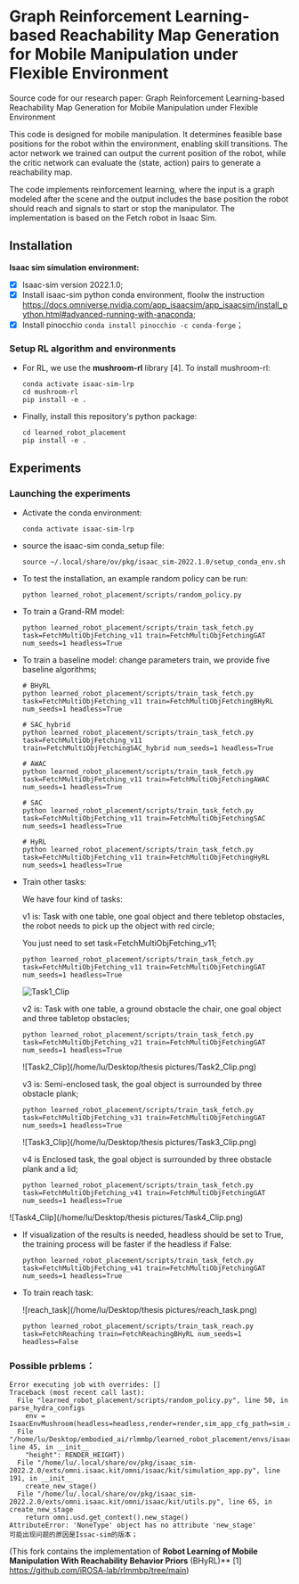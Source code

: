 # Graph Reinforcement Learning-based Reachability Map Generation for Mobile Manipulation under Flexible Environment

Source code for our research paper: Graph Reinforcement Learning-based Reachability Map Generation for Mobile Manipulation under Flexible Environment



This code is designed for mobile manipulation. It determines feasible base positions for the robot within the environment, enabling skill transitions. The actor network we trained can output the current position of the robot, while the critic network can evaluate the (state, action) pairs to generate a reachability map.



The code implements reinforcement learning, where the input is a graph modeled after the scene and the output includes the base position the robot should reach and signals to start or stop the manipulator. The implementation is based on the Fetch robot in Isaac Sim.

## Installation

__Isaac sim simulation environment:__ 

- [x] Isaac-sim version 2022.1.0;
- [x] Install isaac-sim python conda environment,  floolw the instruction https://docs.omniverse.nvidia.com/app_isaacsim/app_isaacsim/install_python.html#advanced-running-with-anaconda;
- [x] Install pinocchio `conda install pinocchio -c conda-forge`；

### Setup RL algorithm and environments
- For RL, we use the **mushroom-rl** library [4]. To install mushroom-rl:
    ```
    conda activate isaac-sim-lrp
    cd mushroom-rl
    pip install -e .
    ```
    
- Finally, install this repository's python package:
    ```
    cd learned_robot_placement
    pip install -e .
    ```

## Experiments

### Launching the experiments
- Activate the conda environment:
    ```
    conda activate isaac-sim-lrp
    ```
    
- source the isaac-sim conda_setup file:
    ```
    source ~/.local/share/ov/pkg/isaac_sim-2022.1.0/setup_conda_env.sh
    ```
    
- To test the installation, an example random policy can be run:
    ```
    python learned_robot_placement/scripts/random_policy.py
    ```
    
- To train a Grand-RM model:

    ```
    python learned_robot_placement/scripts/train_task_fetch.py task=FetchMultiObjFetching_v11 train=FetchMultiObjFetchingGAT num_seeds=1 headless=True
    ```

- To train a baseline model: change parameters train, we provide five baseline algorithms;

  ```
  # BHyRL
  python learned_robot_placement/scripts/train_task_fetch.py task=FetchMultiObjFetching_v11 train=FetchMultiObjFetchingBHyRL num_seeds=1 headless=True
  
  # SAC_hybrid
  python learned_robot_placement/scripts/train_task_fetch.py task=FetchMultiObjFetching_v11 train=FetchMultiObjFetchingSAC_hybrid num_seeds=1 headless=True
  
  # AWAC
  python learned_robot_placement/scripts/train_task_fetch.py task=FetchMultiObjFetching_v11 train=FetchMultiObjFetchingAWAC num_seeds=1 headless=True
  
  # SAC
  python learned_robot_placement/scripts/train_task_fetch.py task=FetchMultiObjFetching_v11 train=FetchMultiObjFetchingSAC num_seeds=1 headless=True
  
  # HyRL
  python learned_robot_placement/scripts/train_task_fetch.py task=FetchMultiObjFetching_v11 train=FetchMultiObjFetchingHyRL num_seeds=1 headless=True
  ```

- Train other tasks:

  We have four kind of tasks:

  v1 is: Task with one table, one goal object and there tebletop obstacles, the robot needs to pick up the object with red circle;

  You just need to set task=FetchMultiObjFetching_v11;

  ```
  python learned_robot_placement/scripts/train_task_fetch.py task=FetchMultiObjFetching_v11 train=FetchMultiObjFetchingGAT num_seeds=1 headless=True
  ```

  ![Task1_Clip](/home/lu/Music/grand_rm/videos/Task1_Clip.png)

  v2 is: Task with one table, a ground obstacle the chair, one goal object and three tabletop obstacles;

  ```
  python learned_robot_placement/scripts/train_task_fetch.py task=FetchMultiObjFetching_v21 train=FetchMultiObjFetchingGAT num_seeds=1 headless=True
  ```

  ![Task2_Clip](/home/lu/Desktop/thesis pictures/Task2_Clip.png)

  v3 is: Semi-enclosed task, the goal object is surrounded by three obstacle plank;

  ```
  python learned_robot_placement/scripts/train_task_fetch.py task=FetchMultiObjFetching_v31 train=FetchMultiObjFetchingGAT num_seeds=1 headless=True
  ```

  ![Task3_Clip](/home/lu/Desktop/thesis pictures/Task3_Clip.png)

  v4 is Enclosed task, the goal object is surrounded by three obstacle plank and a lid;

  ```
  python learned_robot_placement/scripts/train_task_fetch.py task=FetchMultiObjFetching_v41 train=FetchMultiObjFetchingGAT num_seeds=1 headless=True
  ```

![Task4_Clip](/home/lu/Desktop/thesis pictures/Task4_Clip.png)

- If visualization of the results is needed, headless should be set to True, the training process will be faster if the headless if False:
    
    ```
    python learned_robot_placement/scripts/train_task_fetch.py task=FetchMultiObjFetching_v41 train=FetchMultiObjFetchingGAT num_seeds=1 headless=True
    ```
    
- To train reach task:
    
    ![reach_task](/home/lu/Desktop/thesis pictures/reach_task.png)
    
    ```
    python learned_robot_placement/scripts/train_task_reach.py task=FetchReaching train=FetchReachingBHyRL num_seeds=1 headless=False
    ```

### Possible prblems：
```commandline
Error executing job with overrides: []
Traceback (most recent call last):
  File "learned_robot_placement/scripts/random_policy.py", line 50, in parse_hydra_configs
    env = IsaacEnvMushroom(headless=headless,render=render,sim_app_cfg_path=sim_app_cfg_path)
  File "/home/lu/Desktop/embodied_ai/rlmmbp/learned_robot_placement/envs/isaac_env_mushroom.py", line 45, in __init__
    "height": RENDER_HEIGHT})
  File "/home/lu/.local/share/ov/pkg/isaac_sim-2022.2.0/exts/omni.isaac.kit/omni/isaac/kit/simulation_app.py", line 191, in __init__
    create_new_stage()
  File "/home/lu/.local/share/ov/pkg/isaac_sim-2022.2.0/exts/omni.isaac.kit/omni/isaac/kit/utils.py", line 65, in create_new_stage
    return omni.usd.get_context().new_stage()
AttributeError: 'NoneType' object has no attribute 'new_stage'
可能出现问题的原因是Issac-sim的版本；
```

(This fork contains the implementation of **Robot Learning of Mobile Manipulation With Reachability Behavior Priors** (BHyRL)** [1] https://github.com/iROSA-lab/rlmmbp/tree/main)



